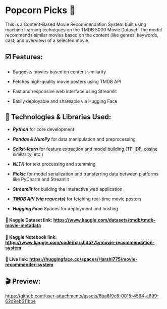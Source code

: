 # Popcorn Picks :popcorn:
This is a Content-Based Movie Recommendation System built using machine learning techniques on the TMDB 5000 Movie Dataset. The model recommends similar movies based on the content (like genres, keywords, cast, and overview) of a selected movie.

## :ballot_box_with_check: Features:
+ Suggests movies based on content similarity

+ Fetches high-quality movie posters using TMDB API

+ Fast and responsive web interface using Streamlit

+ Easily deployable and shareable via Hugging Face


## :rocket: Technologies & Libraries Used:
+ ***Python*** for core development

+ ***Pandas & NumPy*** for data manipulation and preprocessing

+ ***Scikit-learn*** for feature extraction and model building (TF-IDF, cosine similarity, etc.)

+ ***NLTK*** for text processing and stemming

+ ***Pickle*** for model serialization and transferring data between platforms like PyCharm and Streamlit

+ ***Streamlit*** for building the interactive web application

+ ***TMDB API (via requests)*** for fetching real-time movie posters

+ ***Hugging Face*** Spaces for deployment and hosting

#### :link: Kaggle Dataset link: https://www.kaggle.com/datasets/tmdb/tmdb-movie-metadata
#### :link: Kaggle Notebook link: https://www.kaggle.com/code/harshita775/movie-recommendation-system
#### :link: Live link: https://huggingface.co/spaces/Harshi775/movie-recommender-system

## :clapper: Preview:

https://github.com/user-attachments/assets/6ba6f9c6-0015-4594-a699-62d9eb611bbe
